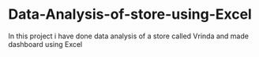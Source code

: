 # Data-Analysis-of-store-using-Excel

In this project i have done data analysis of a store called Vrinda and made dashboard using Excel
